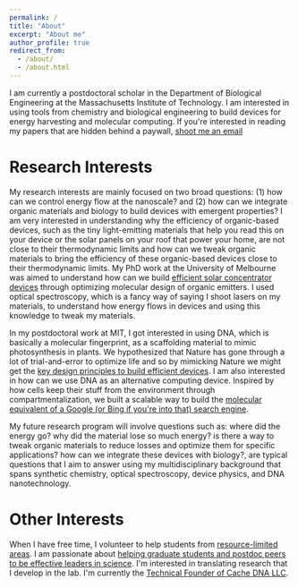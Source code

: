 ```yaml
---
permalink: /
title: "About"
excerpt: "About me"
author_profile: true
redirect_from: 
  - /about/
  - /about.html
---
```


I am currently a postdoctoral scholar in the Department of Biological Engineering at the Massachusetts Institute of Technology. I am interested in using tools from chemistry and biological engineering to build devices for energy harvesting and molecular computing. If you're interested in reading my papers that are hidden behind a paywall, [shoot me an email](mailto:jameslbanal@gmail.com)

Research Interests
======
My research interests are mainly focused on two broad questions: (1) how can we control energy flow at the nanoscale? and (2) how can we integrate organic materials and biology to build devices with emergent properties? I am very interested in understanding why the efficiency of organic-based devices, such as the tiny light-emitting materials that help you read this on your device or the solar panels on your roof that power your home, are not close to their thermodynamic limits and how can we tweak organic materials to bring the efficiency of these organic-based devices close to their thermodynamic limits. My PhD work at the University of Melbourne was aimed to understand how can we build [efficient solar concentrator devices](https://pubs.acs.org/doi/abs/10.1021/acs.accounts.6b00432) through optimizing molecular design of organic emitters. I used optical spectroscopy, which is a fancy way of saying I shoot lasers on my materials, to understand how energy flows in devices and using this knowledge to tweak my materials.

In my postdoctoral work at MIT, I got interested in using DNA, which is basically a molecular fingerprint, as a scaffolding material to mimic photosynthesis in plants. We hypothesized that Nature has gone through a lot of trial-and-error to optimize life and so by mimicking Nature we might get the [key design principles to build efficient devices](https://www.annualreviews.org/doi/abs/10.1146/annurev-biophys-052118-115259). I am also interested in how can we use DNA as an alternative computing device. Inspired by how cells keep their stuff from the environment through compartmentalization, we built a scalable way to build the [molecular equivalent of a Google (or Bing if you're into that) search engine](https://www.biorxiv.org/content/10.1101/2020.02.05.936369v2).

My future research program will involve questions such as: where did the energy go? why did the material lose so much energy? is there a way to tweak organic materials to reduce losses and optimize them for specific applications? how can we integrate these devices with biology?, are typical questions that I aim to answer using my multidisciplinary background that spans synthetic chemistry, optical spectroscopy, device physics, and DNA nanotechnology.

Other Interests
======
When I have free time, I volunteer to help students from [resource-limited areas](https://www.facebook.com/pmdorg/photos/a.10155092464273063/10155092464548063/?type=3&theater). I am passionate about [helping graduate students and postdoc peers to be effective leaders in science](http://web.mit.edu/physics/mitleaps/). I'm interested in translating research that I develop in the lab. I'm currently the [Technical Founder of Cache DNA LLC](http://www.cache-dna.com/). 

